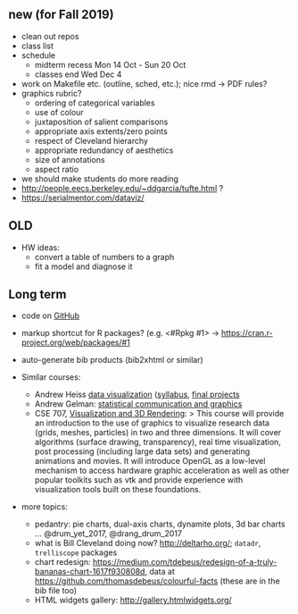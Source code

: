 ## new (for Fall 2019)

- clean out repos
- class list
- schedule
    - midterm recess Mon 14 Oct - Sun 20 Oct
    - classes end Wed Dec 4
- work on Makefile etc. (outline, sched, etc.); nice rmd -> PDF rules?
- graphics rubric?
     - ordering of categorical variables
	 - use of colour
	 - juxtaposition of salient comparisons
	 - appropriate axis extents/zero points
	 - respect of Cleveland hierarchy
	 - appropriate redundancy of aesthetics
	 - size of annotations
	 - aspect ratio
- we should make students do more reading
- http://people.eecs.berkeley.edu/~ddgarcia/tufte.html ?
- https://serialmentor.com/dataviz/

## OLD

* HW ideas:
	* convert a table of numbers to a graph
	* fit a model and diagnose it

## Long term

* code on [GitHub](https://github.com/jrauser/writing/tree/master/how_humans_see_data)

* markup shortcut for R packages? (e.g. <#Rpkg #1> -> https://cran.r-project.org/web/packages/#1
* auto-generate bib products (bib2xhtml or similar)

* Similar courses:
    * Andrew Heiss [data visualization](https://datavizf17.classes.andrewheiss.com) ([syllabus](https://datavizf17.classes.andrewheiss.com/syllabus/), [final projects](https://datavizf17.classes.andrewheiss.com/final-projects/)
    * Andrew Gelman: [statistical communication and graphics](http://andrewgelman.com/2015/10/02/syllabus-for-my-course-on-communicating-data-and-statistics/)
    * CSE 707, [Visualization and 3D Rendering](https://computational.mcmaster.ca/graduate-studies/courses.html):
          > This course will provide an introduction to the use of graphics to visualize research data (grids, meshes, particles) in two and three dimensions. It will cover algorithms (surface drawing, transparency), real time visualization, post processing (including large data sets) and generating animations and movies. It will introduce OpenGL as a low-level mechanism to access hardware graphic acceleration as well as other popular toolkits such as vtk and provide experience with visualization tools built on these foundations.

* more topics:
    * pedantry: pie charts, dual-axis charts, dynamite plots, 3d bar charts ... @drum_yet_2017, @drang_drum_2017
    * what is Bill Cleveland doing now? http://deltarho.org/; `datadr`, `trelliscope` packages
    * chart redesign: https://medium.com/tdebeus/redesign-of-a-truly-bananas-chart-1617f930808d, data at https://github.com/thomasdebeus/colourful-facts (these are in the bib file too)
    * HTML widgets gallery: http://gallery.htmlwidgets.org/
